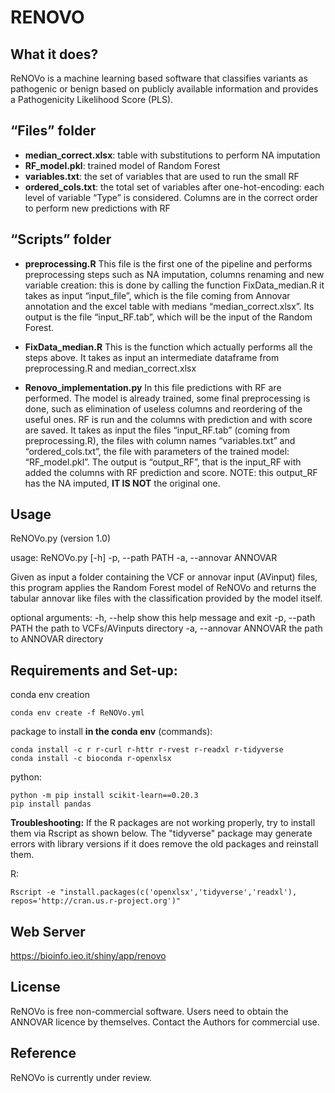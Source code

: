 # **RENOVO**

## **What it does?**

ReNOVo is a machine learning based software that classifies variants as pathogenic or benign based on publicly available information and provides a Pathogenicity Likelihood Score (PLS).

## **“Files” folder**

  * **median_correct.xlsx**: table with substitutions to perform NA imputation
  * **RF_model.pkl**: trained model of Random Forest
  * **variables.txt**: the set of variables that are used to run the small RF
  * **ordered_cols.txt**: the total set of variables after one-hot-encoding: each level of variable “Type” is considered. Columns are in the correct order to perform new predictions with RF

## **“Scripts” folder**

  * **preprocessing.R** This file is the first one of the pipeline and performs preprocessing steps such as NA imputation, columns renaming and new variable creation: this is done by calling the function FixData_median.R it takes as input “input_file”, which is the file coming from Annovar annotation and the excel table with medians “median_correct.xlsx”. Its output is the file “input_RF.tab”, which will be the input of the Random Forest.

  * **FixData_median.R**  This is the function which actually performs all the steps above. It takes as input an intermediate dataframe from preprocessing.R and median_correct.xlsx

  * **Renovo_implementation.py**  In this file predictions with RF are performed. The model is already trained, some final preprocessing is done, such as elimination of useless columns and reordering of the useful ones. RF is run and the columns with prediction and with score are saved. It takes as input the files “input_RF.tab” (coming from preprocessing.R), the files with column names “variables.txt” and “ordered_cols.txt”, the file with parameters of the trained model: “RF_model.pkl”.  The output is “output_RF”, that is the input_RF with added the columns with RF prediction and score. NOTE: this output_RF has the NA imputed, **IT IS NOT** the original one.

## **Usage**

  ReNOVo.py (version 1.0)

  usage: ReNOVo.py [-h] -p, --path PATH -a, --annovar ANNOVAR

  Given as input a folder containing the VCF or annovar input (AVinput) files,
  this program applies the Random Forest model of ReNOVo and returns the tabular
  annovar like files with the classification provided by the model itself.

  optional arguments:
    -h, --help         show this help message and exit
    -p, --path PATH        the path to VCFs/AVinputs directory
    -a, --annovar ANNOVAR  the path to ANNOVAR directory



## **Requirements and Set-up:**

  conda env creation
  ```
  conda env create -f ReNOVo.yml
  ```
  package to install **in the conda env** (commands):
  
  ```
  conda install -c r r-curl r-httr r-rvest r-readxl r-tidyverse
  conda install -c bioconda r-openxlsx
  ```

  python:
  ```
  python -m pip install scikit-learn==0.20.3
  pip install pandas
  ```

  **Troubleshooting:**
  If the R packages are not working properly, try to install them via Rscript as shown below.
  The "tidyverse" package may generate errors with library versions if it does remove the old packages and reinstall them.

  R:
  ```
  Rscript -e "install.packages(c('openxlsx','tidyverse','readxl'), repos='http://cran.us.r-project.org')"
  ```

## **Web Server**

  https://bioinfo.ieo.it/shiny/app/renovo

## License

  ReNOVo is free non-commercial software. Users need to obtain the ANNOVAR licence by themselves. Contact the Authors for commercial use.

## Reference

  ReNOVo is currently under review.